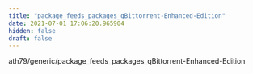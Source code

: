 ```yaml
---
title: "package_feeds_packages_qBittorrent-Enhanced-Edition"
date: 2021-07-01 17:06:20.965904
hidden: false
draft: false
---
```


ath79/generic/package_feeds_packages_qBittorrent-Enhanced-Edition

